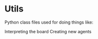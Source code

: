 # Utils

Python class files used for doing things like:

Interpreting the board
Creating new agents
